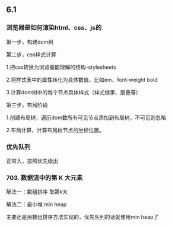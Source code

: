 ## 6.1

### 浏览器是如何渲染html、css、js的

第一步，构建dom树

第二步，css样式计算

1.把css转换为浏览器能理解的结构-stylesheets

2.将样式表中的属性转化为具体数值，比如em、font-weight bold 

3.计算dom树中的每个节点具体样式（样式继承、层叠等）

第三步，布局阶段

1.创建布局树，遍历dom数所有可见节点添加到布局树，不可见则忽略

2.布局计算，计算布局树节点的坐标位置。

### 优先队列

正常入，按照优先级出

### 703. 数据流中的第 K 大元素

解法一：数组排序 取第k大

解法二：最小堆 min heap

主要还是用数组排序方法实现的，优先队列的话就使用min heap了

